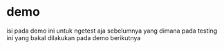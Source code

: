 # demo

isi pada demo ini untuk ngetest aja sebelumnya yang dimana pada testing ini yang bakal dilakukan pada demo berikutnya
